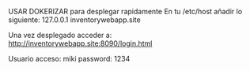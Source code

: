 USAR DOKERIZAR para desplegar rapidamente
En tu /etc/host añadir lo siguiente:
127.0.0.1       inventorywebapp.site

Una vez desplegado acceder a:
http://inventorywebapp.site:8090/login.html

Usuario acceso: miki
password: 1234
